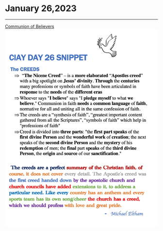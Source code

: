 # January 26,2023
---

[Communion of Believers](https://youtu.be/ypR-GlqM0nc)
![Day 26 Snippet](https://github.com/fernal73/CIAY/blob/main/Day26Snippet.jpg?raw=true)
